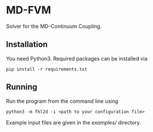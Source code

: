 # MD-FVM
Solver for the MD-Continuum Coupling.

## Installation
You need Python3. Required packages can be installed via
```
pip install -r requirements.txt
```

## Running
Run the program from the command line using
```
python3 -m fhl2d -i <path to your configuration file>
```
Example input files are given in the *examples/* directory.
